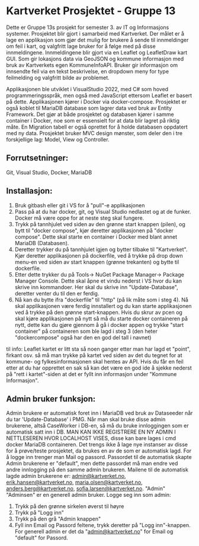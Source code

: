 # Kartverket Prosjektet - Gruppe 13
Dette er Gruppe 13s prosjekt for semester 3. av IT og Informasjons systemer. Prosjektet blir gjort i samarbeid med Kartverket. Der målet er å lage en applikasjon som gjør det mulig for brukere å sende til innmeldinger om feil i kart, og valgfritt lage bruker for å følge med på disse innmeldingene. 
Innmeldingene blir gjort via en Leaflet og LeafletDraw kart GUI. Som gir lokasjons data via GeoJSON og kommune informasjon med bruk av Kartverkets egen KommuneInfoAPI. 
Bruker gir informasjon om innsendte feil via en tekst beskrivelse, en dropdown meny for type feilmelding og valgfritt bilde av problemet.

Applikasjonen ble utviklet i VisualStudio 2022, med C# som hoved programmeringsspråk, men også med JavaScript ettersom Leaflet er basert på dette. Applikasjonen kjører i Docker via docker-compose. Prosjektet er også koblet til MariaDB database som lagrer data ved bruk av Entity Framework. Det gjør at både prosjektet og databasen kjører i samme container i Docker, noe som er essensielt for at data blir lagret på riktig måte. En Migration tabell er også oprettet for å holde databasen oppdatert med ny data.
Prosjektet bruker MVC design mønster, som deler den i tre forskjellige lag: Model, View og Controller.

## Forrutsetninger:
Git, Visual Studio, Docker, MariaDB


## Installasjon:
1. Bruk gitbash eller git i VS for å "pull"-e applikasjonen
2. Pass på at du har docker, git, og Visual Studio nedlastet og at de funker. Docker må være oppe for at neste steg skal fungere.
3. Trykk på tannhjulet ved siden av den grønne start knappen (pilen), og bytt til "docker compose", kjør deretter applikasjonen på "docker compose". Dette skal starte en container i Docker med blant annet MariaDB (Databasen).
4. Deretter trykker du på tannhjulet igjen og bytter tilbake til "Kartverket". Kjør deretter applikasjonen på dockerfile, ved å trykke på drop down menu-en ved siden av start knappen (grønne trekanten) og bytte til dockerfile.
5.  Etter dette trykker du på Tools-> NuGet Package Manager-> Package Manager Console. Dette skal åpne et vindu nederst i VS hvor du kan skrive inn kommandoer. Her skal du skrive inn "Update-Database", deretter venter du til den er ferdig.
6.  Nå kan du bytte ifra "dockerfile" til "http" (på lik måte som i steg 4). Nå skal applikasjonen være ferdig innstallert og du kan starte applikasjonen ved å trykke på den grønne start-knappen. Hvis du skrur av pcen og skal kjøre applikasjonen på nytt så må du starte docker containeren på nytt, dette kan du gjøre gjennom å gå i docker appen og trykke "start container" på containeren som ble lagd i steg 3 (den heter "dockercompose" også har den en god del tall i navnet)


til info: 
Leaflet kartet er litt sta så noen ganger etter man har lagd et "point", firkant osv. så må man trykke på kartet ved siden av det du tegnet for at kommune- og fylkesinformasjonen skal hentes av API. Hvis du får en feil etter at du har opprettet en sak så kan det være en god ide å sjekke nederst på "rett i kartet"-siden at det er fyllt inn informasjon under "Kommune Informasjon". 

## Admin bruker funksjon:
Admin brukere er automatisk foret inn i MariaDB ved bruk av Dataseeder når du tar 'Update-Database' i PMG. Når man skal bruke disse admin brukerene, altså CaseWorker i DB-en, så må du bruke innloggingen som er automatisk satt inn i DB. MAN KAN IKKE REGISTRERE EN NY ADMIN I NETTLESEREN HVOR LOCALHOST VISES, disse kan bare lages i cmd docker MariaDB containeren. Det trengs ikke å lage nye instanser av disse for å prøve/teste prosjektet, da brukes en av de som er automatisk lagd. For å logge inn trenger man Mail og passord. Passordet til de automatisk skapte Admin brukerene er "default", men dette passordet må man endre ved andre innlogging på den samme admin brukeren. Mailene til de automatisk lagde admin brukerene er: admin@kartverket.no, erik.hansen@kartverket.no, maria.olsen@kartverket.no, anders.berg@kartverket.no, sofia.larsen@kartverket.no. "Admin" "Adminsen" er en generell admin bruker. 
Logge seg inn som admin:
1. Trykk på den grønne sirkelen øverst til høyre
2. Trykk på "Logg inn"
3. Trykk på den grå "Admin knappen"
4. Fyll inn Email og Passord feltene, trykk deretter på "Logg inn"-knappen. For generell admin er det da "admin@kartverket.no" for Email og "default" for Passord.
